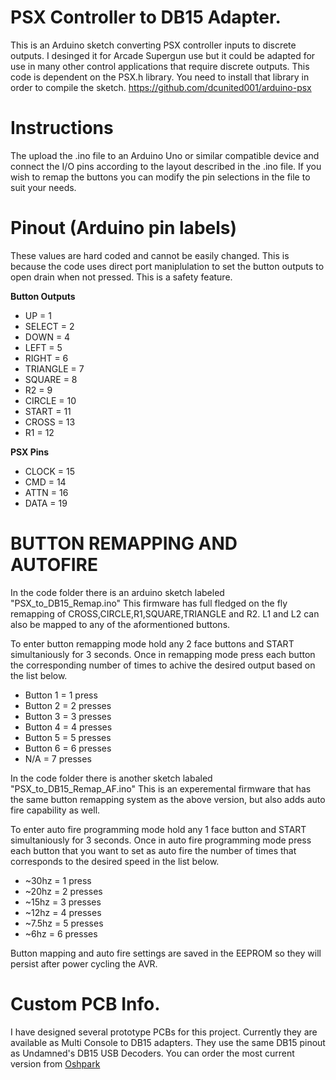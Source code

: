 # PSX Controller to DB15 Adapter.

This is an Arduino sketch converting PSX controller inputs to discrete outputs. I desinged it for Arcade Supergun use but it could be adapted for use in many other control applications that require discrete outputs. This code is dependent on the PSX.h library. You need to install that library in order to compile the sketch. https://github.com/dcunited001/arduino-psx

# Instructions

The upload the .ino file to an Arduino Uno or similar compatible device and connect the I/O pins according to the layout described in the .ino file. If you wish to remap the buttons you can modify the pin selections in the file to suit your needs. 
# Pinout (Arduino pin labels) 

  These values are hard coded and cannot be easily changed. This is because the code uses direct port maniplulation to set the button outputs to open drain when not pressed. This is a safety feature.

**Button Outputs**
  - UP       = 1
  - SELECT   = 2
  - DOWN     = 4
  - LEFT     = 5
  - RIGHT    = 6
  - TRIANGLE = 7
  - SQUARE   = 8
  - R2       = 9
  - CIRCLE   = 10
  - START    = 11  
  - CROSS    = 13
  - R1       = 12

**PSX Pins**
 - CLOCK = 15
 - CMD   = 14
 - ATTN  = 16
 - DATA  = 19

# BUTTON REMAPPING AND AUTOFIRE

In the code folder there is an arduino sketch labeled "PSX_to_DB15_Remap.ino" This firmware has full fledged on the fly remapping of CROSS,CIRCLE,R1,SQUARE,TRIANGLE and R2. L1 and L2 can also be mapped to any of the aformentioned buttons.

To enter button remapping mode hold any 2 face buttons and START simultaniously for 3 seconds.
Once in remapping mode press each button the corresponding number of times to achive the desired output based on the list below.

 - Button 1  = 1 press
 - Button 2  = 2 presses
 - Button 3  = 3 presses
 - Button 4  = 4 presses
 - Button 5  = 5 presses
 - Button 6  = 6 presses
 - N/A       = 7 presses
 
 In the code folder there is another sketch labaled "PSX_to_DB15_Remap_AF.ino" This is an experemental firmware that has the same button remapping system as the above version, but also adds auto fire capability as well. 
 
 To enter auto fire programming mode hold any 1 face button and START simultaniously for 3 seconds. 
 Once in auto fire programming mode press each button that you want to set as auto fire the number of times that corresponds to the desired speed in the list below.
 
  - ~30hz = 1 press
  - ~20hz = 2 presses
  - ~15hz = 3 presses
  - ~12hz = 4 presses
  - ~7.5hz = 5 presses
  - ~6hz = 6 presses

Button mapping and auto fire settings are saved in the EEPROM so they will persist after power cycling the AVR.


# Custom PCB Info.

I have designed several prototype PCBs for this project. Currently they are available as Multi Console to DB15 adapters. They use the same DB15 pinout as Undamned's DB15 USB Decoders. You can order the most current version from <a href="https://oshpark.com/shared_projects/cfL23DQx">Oshpark</a> 
